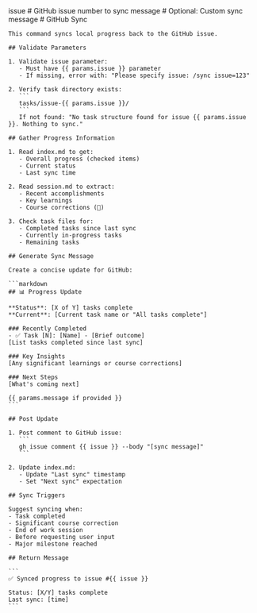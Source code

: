 <prompt>
  <params>
    issue # GitHub issue number to sync
    message # Optional: Custom sync message
  </params>

  <instructions>
    # GitHub Sync
    
    This command syncs local progress back to the GitHub issue.
    
    ## Validate Parameters
    
    1. Validate issue parameter:
       - Must have {{ params.issue }} parameter
       - If missing, error with: "Please specify issue: /sync issue=123"
    
    2. Verify task directory exists:
       ```
       tasks/issue-{{ params.issue }}/
       ```
       If not found: "No task structure found for issue {{ params.issue }}. Nothing to sync."
    
    ## Gather Progress Information
    
    1. Read index.md to get:
       - Overall progress (checked items)
       - Current status
       - Last sync time
    
    2. Read session.md to extract:
       - Recent accomplishments
       - Key learnings
       - Course corrections (🔄)
    
    3. Check task files for:
       - Completed tasks since last sync
       - Currently in-progress tasks
       - Remaining tasks
    
    ## Generate Sync Message
    
    Create a concise update for GitHub:
    
    ```markdown
    ## 📊 Progress Update
    
    **Status**: [X of Y] tasks complete
    **Current**: [Current task name or "All tasks complete"]
    
    ### Recently Completed
    - ✅ Task [N]: [Name] - [Brief outcome]
    [List tasks completed since last sync]
    
    ### Key Insights
    [Any significant learnings or course corrections]
    
    ### Next Steps
    [What's coming next]
    
    {{ params.message if provided }}
    ```
    
    ## Post Update
    
    1. Post comment to GitHub issue:
       ```
       gh issue comment {{ issue }} --body "[sync message]"
       ```
    
    2. Update index.md:
       - Update "Last sync" timestamp
       - Set "Next sync" expectation
    
    ## Sync Triggers
    
    Suggest syncing when:
    - Task completed
    - Significant course correction
    - End of work session
    - Before requesting user input
    - Major milestone reached
    
    ## Return Message
    
    ```
    ✅ Synced progress to issue #{{ issue }}
    
    Status: [X/Y] tasks complete
    Last sync: [time]
    ```
  </instructions>
</prompt>